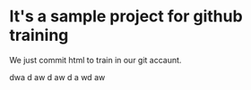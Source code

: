 # It's a sample project for github training


We just commit html to train in our git accaunt.



dwa
d
aw
d
aw
d
a
wd
aw
